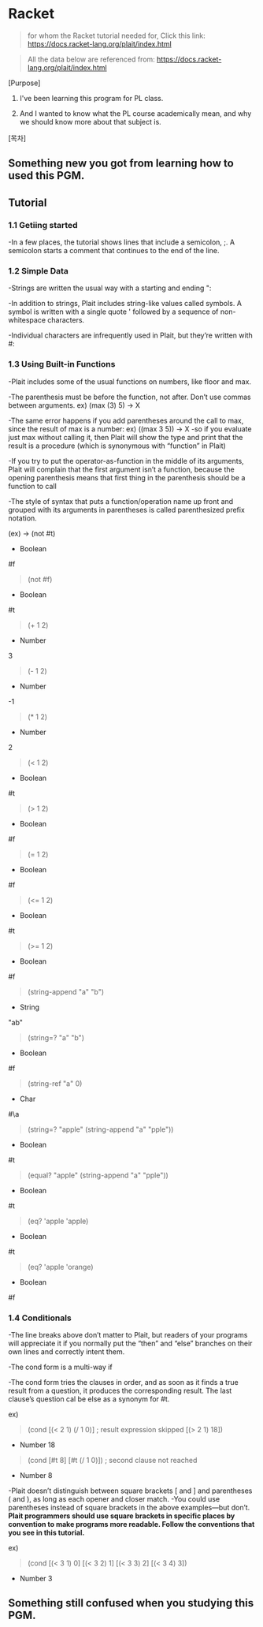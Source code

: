 # Racket 

> for whom the Racket tutorial needed for, Click this link: https://docs.racket-lang.org/plait/index.html 

> All the data below are referenced from:  https://docs.racket-lang.org/plait/index.html

[Purpose]

1. I've been learning this program for PL class.

2. And I wanted to know what the PL course academically mean, and why we should know more about that subject is.


[목차]


## Something new you got from learning how to used this PGM.

## Tutorial

### 1.1 Getiing started 

-In a few places, the tutorial shows lines that include a semicolon, ;. A semicolon starts a comment that continues to the end of the line.

### 1.2 Simple Data

-Strings are written the usual way with a starting and ending ":

-In addition to strings, Plait includes string-like values called symbols. A symbol is written with a single quote ' followed by a sequence of non-whitespace characters.

-Individual characters are infrequently used in Plait, but they’re written with #\:


### 1.3 Using Built-in Functions

-Plait includes some of the usual functions on numbers, like floor and max.

-The parenthesis must be before the function, not after. Don’t use commas between arguments. ex) (max (3) 5) -> X

-The same error happens if you add parentheses around the call to max, since the result of max is a number: ex) ((max 3 5)) -> X
-so if you evaluate just max without calling it, then Plait will show the type and print that the result is a procedure (which is synonymous with “function” in Plait)

-If you try to put the operator-as-function in the middle of its arguments, Plait will complain that the first argument isn’t a function, because the opening parenthesis means that first thing in the parenthesis should be a function to call

-The style of syntax that puts a function/operation name up front and grouped with its arguments in parentheses is called parenthesized prefix notation.

(ex) 
-> (not #t)
- Boolean

#f

> (not #f)
- Boolean

#t

> (+ 1 2)
- Number

3

> (- 1 2)
- Number

-1

> (* 1 2)
- Number

2

> (< 1 2)
- Boolean

#t

> (> 1 2)
- Boolean

#f

> (= 1 2)
- Boolean

#f

> (<= 1 2)
- Boolean

#t

> (>= 1 2)
- Boolean

#f

> (string-append "a" "b")
- String

"ab"

> (string=? "a" "b")
- Boolean

#f

> (string-ref "a" 0)
- Char

#\a

> (string=? "apple" (string-append "a" "pple"))
- Boolean

#t

> (equal? "apple" (string-append "a" "pple"))
- Boolean

#t

> (eq? 'apple 'apple)
- Boolean

#t

> (eq? 'apple 'orange)
- Boolean

#f

### 1.4 Conditionals

-The line breaks above don’t matter to Plait, but readers of your programs will appreciate it if you normally put the “then” and “else” branches on their own lines and correctly intent them. 

-The cond form is a multi-way if

-The cond form tries the clauses in order, and as soon as it finds a true result from a question, it produces the corresponding result. The last clause’s question cal be else as a synonym for #t.

ex) 

> (cond
    [(< 2 1) (/ 1 0)] ; result expression skipped
    [(> 2 1) 18])
- Number
18

> (cond
    [#t 8]
    [#t (/ 1 0)]) ; second clause not reached
- Number
8

-Plait doesn’t distinguish between square brackets [ and ] and parentheses ( and ), as long as each opener and closer match.
-You could use parentheses instead of square brackets in the above examples—but don’t. __Plait programmers should use square brackets in specific places by convention to make programs more readable. Follow the conventions that you see in this tutorial.__

ex)

> (cond
    [(< 3 1) 0]
    [(< 3 2) 1]
    [(< 3 3) 2]
    [(< 3 4) 3])
- Number
3





## Something still confused when you studying this PGM.




